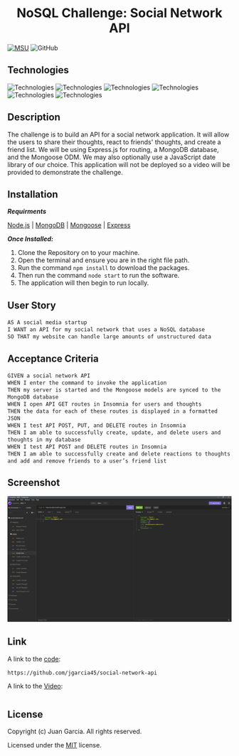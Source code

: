 <h1 align="center"> NoSQL Challenge: Social Network API </h1>

[![MSU](https://img.shields.io/badge/MSU-Coding%20Bootcamp-green/)](https://bootcamp.msu.edu/)
![GitHub](https://img.shields.io/github/license/jgarcia45/social-network-api)

## Technologies
![Technologies](https://img.shields.io/badge/-Git-F05032?logo=Git&logoColor=white)
![Technologies](https://img.shields.io/badge/-JavaScript-007396?logo=JavaScript&logoColor=white)
![Technologies](https://img.shields.io/badge/-Node.js-339933?logo=Node.js&logoColor=white)
![Technologies](https://img.shields.io/badge/-npm-CB3837?logo=npm&logoColor=white)
![Technologies](https://img.shields.io/badge/-MongoDB-47A248?logo=MongoDB&logoColor=white)
![Technologies](https://img.shields.io/badge/-Express-000000?logo=&logoColor=white)

## Description
The challenge is to build an API for a social network application. It will allow the users to share their thoughts, react to friends' thoughts, and create a friend list. We will be using Express.js for routing, a MongoDB database, and the Mongoose ODM. We may also optionally use a JavaScript date library of our choice. This application will not be deployed so a video will be provided to demonstrate the challenge.

## Installation
***Requirments***

[Node.js](https://nodejs.org/en/) | [MongoDB](https://www.mongodb.com/) | [Mongoose](https://www.npmjs.com/package/mongoose) | [Express](https://www.npmjs.com/package/express)

***Once Installed:***
1. Clone the Repository on to your machine.
2. Open the terminal and ensure you are in the right file path.
3. Run the command ```npm install``` to download the packages.
4. Then run the command ```node start``` to run the software.
5. The application will then begin to run locally.

## User Story
```
AS A social media startup
I WANT an API for my social network that uses a NoSQL database
SO THAT my website can handle large amounts of unstructured data
```

## Acceptance Criteria
```
GIVEN a social network API
WHEN I enter the command to invoke the application
THEN my server is started and the Mongoose models are synced to the MongoDB database
WHEN I open API GET routes in Insomnia for users and thoughts
THEN the data for each of these routes is displayed in a formatted JSON
WHEN I test API POST, PUT, and DELETE routes in Insomnia
THEN I am able to successfully create, update, and delete users and thoughts in my database
WHEN I test API POST and DELETE routes in Insomnia
THEN I am able to successfully create and delete reactions to thoughts and add and remove friends to a user’s friend list
```

## Screenshot
![Insomnia](./public/assets/images/insomnia.png)

## Link
A link to the [code](https://github.com/jgarcia45/social-network-api):
```
https://github.com/jgarcia45/social-network-api
```

A link to the [Video]():
```
```

## License
Copyright (c) Juan Garcia. All rights reserved.

Licensed under the [MIT](LICENSE) license.